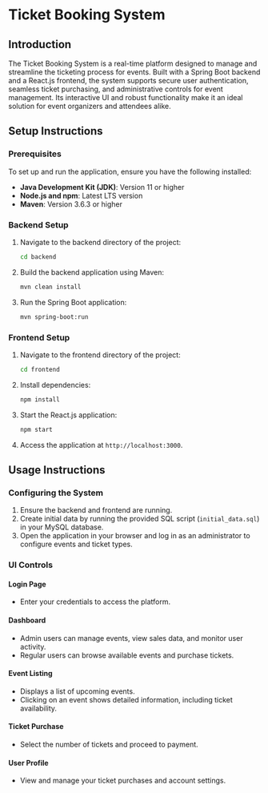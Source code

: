 # Ticket Booking System

## Introduction
The Ticket Booking System is a real-time platform designed to manage and streamline the ticketing process for events. Built with a Spring Boot backend and a React.js frontend, the system supports secure user authentication, seamless ticket purchasing, and administrative controls for event management. Its interactive UI and robust functionality make it an ideal solution for event organizers and attendees alike.

## Setup Instructions

### Prerequisites
To set up and run the application, ensure you have the following installed:

- **Java Development Kit (JDK)**: Version 11 or higher
- **Node.js and npm**: Latest LTS version
- **Maven**: Version 3.6.3 or higher

### Backend Setup
1. Navigate to the backend directory of the project:
   ```bash
   cd backend
   ```
2. Build the backend application using Maven:
   ```bash
   mvn clean install
   ```
3. Run the Spring Boot application:
   ```bash
   mvn spring-boot:run
   ```

### Frontend Setup
1. Navigate to the frontend directory of the project:
   ```bash
   cd frontend
   ```
2. Install dependencies:
   ```bash
   npm install
   ```
3. Start the React.js application:
   ```bash
   npm start
   ```
4. Access the application at `http://localhost:3000`.

## Usage Instructions

### Configuring the System
1. Ensure the backend and frontend are running.
2. Create initial data by running the provided SQL script (`initial_data.sql`) in your MySQL database.
3. Open the application in your browser and log in as an administrator to configure events and ticket types.

### UI Controls

#### Login Page
- Enter your credentials to access the platform.

#### Dashboard
- Admin users can manage events, view sales data, and monitor user activity.
- Regular users can browse available events and purchase tickets.

#### Event Listing
- Displays a list of upcoming events.
- Clicking on an event shows detailed information, including ticket availability.

#### Ticket Purchase
- Select the number of tickets and proceed to payment.

#### User Profile
- View and manage your ticket purchases and account settings.
